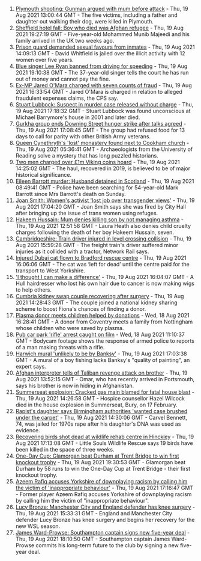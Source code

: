 1. [Plymouth shooting: Gunman argued with mum before attack](https://www.bbc.co.uk/news/uk-england-devon-58260590) - Thu, 19 Aug 2021 13:00:44 GMT - The five victims, including a father and daughter out walking their dog, were killed in Plymouth.
2. [Sheffield hotel fall: Boy who died was Afghan refugee](https://www.bbc.co.uk/news/uk-england-south-yorkshire-58269533) - Thu, 19 Aug 2021 19:27:19 GMT - Five-year-old Mohammed Munib Majeedi and his family arrived in the UK two weeks ago.
3. [Prison guard demanded sexual favours from inmates](https://www.bbc.co.uk/news/uk-england-tyne-58268531) - Thu, 19 Aug 2021 14:09:13 GMT - David Whitfield is jailed over the illicit activity with 12 women over five years.
4. [Blue singer Lee Ryan banned from driving for speeding](https://www.bbc.co.uk/news/uk-england-cambridgeshire-58274941) - Thu, 19 Aug 2021 19:10:38 GMT - The 37-year-old singer tells the court he has run out of money and cannot pay the fine.
5. [Ex-MP Jared O'Mara charged with seven counts of fraud](https://www.bbc.co.uk/news/uk-england-south-yorkshire-58272878) - Thu, 19 Aug 2021 16:33:54 GMT - Jared O'Mara is charged in relation to alleged fraudulent expenses claims, the CPS say.
6. [Stuart Lubbock: Suspect in murder case released without charge](https://www.bbc.co.uk/news/uk-england-essex-58273900) - Thu, 19 Aug 2021 17:18:32 GMT - Stuart Lubbock was found unconscious at Michael Barrymore's house in 2001 and later died.
7. [Gurkha group ends Downing Street hunger strike after talks agreed](https://www.bbc.co.uk/news/uk-england-hampshire-58274264) - Thu, 19 Aug 2021 17:08:45 GMT - The group had refused food for 13 days to call for parity with other British Army veterans.
8. [Queen Cynethryth's 'lost' monastery found next to Cookham church](https://www.bbc.co.uk/news/uk-england-berkshire-58258647) - Thu, 19 Aug 2021 05:36:41 GMT - Archaeologists from the University of Reading solve a mystery that has long puzzled historians.
9. [Two men charged over £1m Viking coins hoard](https://www.bbc.co.uk/news/uk-england-tyne-58268540) - Thu, 19 Aug 2021 14:25:02 GMT - The haul, recovered in 2019, is believed to be of major historical significance.
10. [Eileen Barrott murder: Husband detained in Scotland](https://www.bbc.co.uk/news/uk-england-leeds-58266900) - Thu, 19 Aug 2021 08:49:41 GMT - Police have been searching for 54-year-old Mark Barrott since Mrs Barrott's death on Sunday.
11. [Joan Smith: Women's activist 'lost job over transgender views'](https://www.bbc.co.uk/news/uk-england-london-58273252) - Thu, 19 Aug 2021 17:04:20 GMT - Joan Smith says she was fired by City Hall after bringing up the issue of trans women using refuges.
12. [Hakeem Hussain: Mum denies killing son by not managing asthma](https://www.bbc.co.uk/news/uk-england-birmingham-58269840) - Thu, 19 Aug 2021 12:51:58 GMT - Laura Heath also denies child cruelty charges following the death of her boy Hakeem Hussain, seven.
13. [Cambridgeshire: Train driver injured in level crossing collision](https://www.bbc.co.uk/news/uk-england-cambridgeshire-58269427) - Thu, 19 Aug 2021 15:59:28 GMT - The freight train's driver suffered minor injuries as it collided with a tractor, Network Rail says.
14. [Injured Dubai cat flown to Bradford rescue centre](https://www.bbc.co.uk/news/uk-england-leeds-58273901) - Thu, 19 Aug 2021 16:06:06 GMT - The cat was ‘left for dead’ until the centre paid for the transport to West Yorkshire.
15. ['I thought I can make a difference'](https://www.bbc.co.uk/news/uk-england-humber-58274021) - Thu, 19 Aug 2021 16:04:07 GMT - A Hull hairdresser who lost his own hair due to cancer is now making wigs to help others.
16. [Cumbria kidney swap couple recovering after surgery](https://www.bbc.co.uk/news/uk-england-cumbria-58272857) - Thu, 19 Aug 2021 14:28:43 GMT - The couple joined a national kidney sharing scheme to boost Fiona's chances of finding a donor.
17. [Plasma donor meets children helped by donations](https://www.bbc.co.uk/news/uk-england-coventry-warwickshire-58261942) - Wed, 18 Aug 2021 16:28:41 GMT - A donor from Coventry meets a family from Nottingham whose children who were saved by plasma.
18. [Pub car park 'rifle' arrest caught on film](https://www.bbc.co.uk/news/uk-england-norfolk-58258077) - Wed, 18 Aug 2021 11:10:37 GMT - Bodycam footage shows the response of armed police to reports of a man making threats with a rifle.
19. [Harwich mural 'unlikely to be by Banksy'](https://www.bbc.co.uk/news/uk-england-essex-58270629) - Thu, 19 Aug 2021 17:03:38 GMT - A mural of a boy fishing lacks Banksy's "quality of painting", an expert says.
20. [Afghan interpreter tells of Taliban revenge attack on brother](https://www.bbc.co.uk/news/uk-england-hampshire-58269289) - Thu, 19 Aug 2021 13:52:15 GMT - Omar, who has recently arrived in Portsmouth, says his brother is now in hiding in Afghanistan.
21. [Summerseat explosion: Cracked gas main blamed for fatal house blast](https://www.bbc.co.uk/news/uk-england-manchester-58267865) - Thu, 19 Aug 2021 14:26:58 GMT - Hospice counsellor Hazel Wilcock died in the house explosion in Summerseat, Bury, on 17 February.
22. [Rapist's daughter says Birmingham authorities 'wanted case brushed under the carpet'](https://www.bbc.co.uk/news/uk-england-birmingham-58269677) - Thu, 19 Aug 2021 14:30:06 GMT - Carvel Bennett, 74, was jailed for 1970s rape after his daughter's DNA was used as evidence.
23. [Recovering birds shot dead at wildlife rehab centre in Hinckley](https://www.bbc.co.uk/news/uk-england-leicestershire-58268261) - Thu, 19 Aug 2021 17:13:08 GMT - Little Souls Wildlife Rescue says 19 birds have been killed in the space of three weeks.
24. [One-Day Cup: Glamorgan beat Durham at Trent Bridge to win first knockout trophy](https://www.bbc.co.uk/sport/cricket/58237726) - Thu, 19 Aug 2021 19:30:53 GMT - Glamorgan beat Durham by 58 runs to win the One-Day Cup at Trent Bridge - their first knockout trophy.
25. [Azeem Rafiq accuses Yorkshire of downplaying racism by calling him the victim of 'inappropriate behaviour'](https://www.bbc.co.uk/sport/cricket/58272607) - Thu, 19 Aug 2021 17:16:47 GMT - Former player Azeem Rafiq accuses Yorkshire of downplaying racism by calling him the victim of "inappropriate behaviour".
26. [Lucy Bronze: Manchester City and England defender has knee surgery](https://www.bbc.co.uk/sport/football/58250277) - Thu, 19 Aug 2021 15:33:31 GMT - England and Manchester City defender Lucy Bronze has knee surgery and begins her recovery for the new WSL season.
27. [James Ward-Prowse: Southampton captain signs new five-year deal](https://www.bbc.co.uk/sport/football/58274792) - Thu, 19 Aug 2021 18:10:50 GMT - Southampton captain James Ward-Prowse commits his long-term future to the club by signing a new five-year deal.
